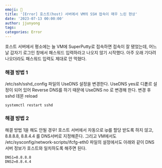 ```yaml
---
emoji: 🧢
title: '[Error] 호스트(host) 서버에서 VM의 SSH 접속이 매우 느린 현상'
date: '2023-07-13 00:00:00'
author: jjunyong
tags: 
categories: Error
---
```


호스트 서버에서 평소에는 늘 VM에 SuperPutty로 접속하면 접속이 잘 됐었는데, 어느 날 갑자기 로그인 창에서 패스워드 입력하라고 나오지 않기 시작했다.
아주 오래 기다려 나오더라도 패스워드 입력도 제대로 안 먹혔다.
<br>

### 해결 방법 1
/etc/ssh/sshd_config 파일의 UseDNS 설정을 변경한다. 
UseDNS yes로 디퐅르 설정이 되어 있어 Reverse DNS를 하기 때문에
UseDNS no 로 변경해 한다. 변경 후 sshd 데몬 reload

```
systemctl restart sshd
```

### 해결 방법 2
해결 방법 1을 해도 안될 경우! 
호스트 서버에서 자동으로 ip를 할당 받도록 하지 않고, 8.8.8.8, 8.8.4.4 를 DNS서버로 지정해준다. 
그리고 VM에서도 /etc/sysconfig/network-scripts/ifcfg-eth0 파일의 설정에서도 아래와 같이 DNS 서버 정보가 호스트와 일치하도록 해주면 된다. 
```
DNS1=8.8.8.8
DNS2=8.8.4.4
```
